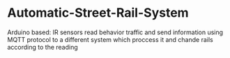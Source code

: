 # Automatic-Street-Rail-System
Arduino based: IR sensors read behavior traffic and send information using MQTT protocol to a different system which proccess it and chande rails according to the reading
